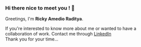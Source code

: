 ### Hi there nice to meet you ! 👋

Greetings, I'm **Ricky Amedio Raditya**.<br>

If you're interested to know more about me or wanted to have a collaboration of work.
Contact me through [LinkedIn](https://www.linkedin.com/in/ricky-amedio-raditya/) <br>
Thank you for your time...<br>
